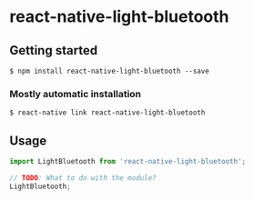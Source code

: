 # react-native-light-bluetooth

## Getting started

`$ npm install react-native-light-bluetooth --save`

### Mostly automatic installation

`$ react-native link react-native-light-bluetooth`

## Usage
```javascript
import LightBluetooth from 'react-native-light-bluetooth';

// TODO: What to do with the module?
LightBluetooth;
```
